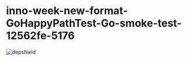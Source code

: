 # inno-week-new-format-GoHappyPathTest-Go-smoke-test-12562fe-5176

![depshield](https://cpeters1.dev.depshield.sonatype.org/badges/depshield-testing/inno-week-new-format-GoHappyPathTest-Go-smoke-test-12562fe-5176/depshield.svg)